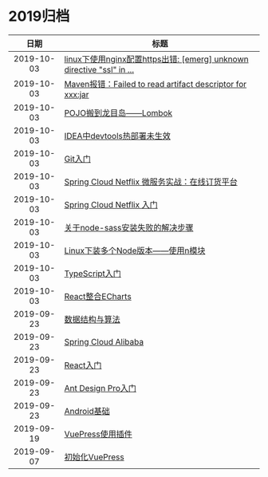 # 2019归档

| 日期 | 标题 |
|:---: | --- |
| 2019-10-03 | [linux下使用nginx配置https出错: [emerg] unknown directive "ssl" in ...](/learnNotes/monomer2microService/other/nginx-https) |
| 2019-10-03 | [Maven报错：Failed to read artifact descriptor for xxx:jar](/learnNotes/monomer2microService/other/maven-Failed-to-read-artifact-descriptor-for-xxx-jar) |
| 2019-10-03 | [POJO搬到龙目岛——Lombok](/learnNotes/monomer2microService/other/lombok) |
| 2019-10-03 | [IDEA中devtools热部署未生效](/learnNotes/monomer2microService/other/IDEA-devtools) |
| 2019-10-03 | [Git入门](/learnNotes/monomer2microService/other/git) |
| 2019-10-03 | [Spring Cloud Netflix 微服务实战：在线订货平台](/learnNotes/monomer2microService/springAll/springCloudNetflix02) |
| 2019-10-03 | [Spring Cloud Netflix 入门](/learnNotes/monomer2microService/springAll/springCloudNetflix) |
| 2019-10-03 | [关于node-sass安装失败的解决步骤](/learnNotes/terminal/node/02) |
| 2019-10-03 | [Linux下装多个Node版本——使用n模块](/learnNotes/terminal/node/01) |
| 2019-10-03 | [TypeScript入门](/learnNotes/terminal/typeScript/01) |
| 2019-10-03 | [React整合ECharts](/learnNotes/terminal/react/02) |
| 2019-09-23 | [数据结构与算法](/learnNotes/computerBasics/algorithm/01) |
| 2019-09-23 | [Spring Cloud Alibaba](/learnNotes/monomer2microService/springAll/springCloudAlibaba) |
| 2019-09-23 | [React入门](/learnNotes/terminal/react/01) |
| 2019-09-23 | [Ant Design Pro入门](/learnNotes/terminal/antd/01) |
| 2019-09-23 | [Android基础](/learnNotes/terminal/android/study-target) |
| 2019-09-19 | [VuePress使用插件](/guide/notes/02) |
| 2019-09-07 | [初始化VuePress](/guide/notes/01) |

